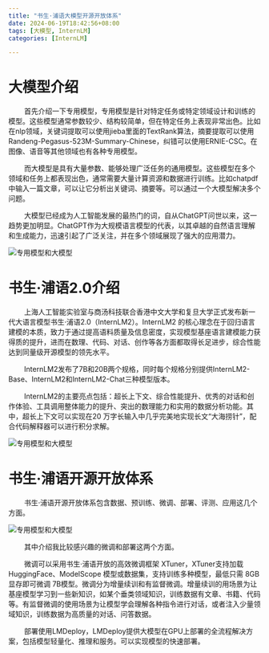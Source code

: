 ```yaml
---
title: "书生·浦语大模型开源开放体系"
date: 2024-06-19T18:42:56+08:00
tags: [大模型, InternLM]
categories: [InternLM]

---
```


# 大模型介绍

        首先介绍一下专用模型，专用模型是针对特定任务或特定领域设计和训练的模型。这些模型通常参数较少、结构较简单，但在特定任务上表现非常出色。比如在nlp领域，关键词提取可以使用jieba里面的TextRank算法，摘要提取可以使用Randeng-Pegasus-523M-Summary-Chinese，纠错可以使用ERNIE-CSC。在图像、语音等其他领域也有各种专用模型。

        而大模型是具有大量参数、能够处理广泛任务的通用模型。这些模型在多个领域和任务上都表现出色，通常需要大量计算资源和数据进行训练。比如chatpdf中输入一篇文章，可以让它分析出关键词、摘要等。可以通过一个大模型解决多个问题。

        大模型已经成为人工智能发展的最热门的词，自从ChatGPT问世以来，这一趋势更加明显。ChatGPT作为大规模语言模型的代表，以其卓越的自然语言理解和生成能力，迅速引起了广泛关注，并在多个领域展现了强大的应用潜力。

![专用模型和大模型](/imgs/IntrnLM1-1-通用模型.png "专用模型和大模型")

# 书生·浦语2.0介绍

        上海人工智能实验室与商汤科技联合香港中文大学和复旦大学正式发布新一代大语言模型书⽣·浦语2.0（InternLM2）。InternLM2 的核心理念在于回归语言建模的本质，致力于通过提高语料质量及信息密度，实现模型基座语言建模能力获得质的提升，进而在数理、代码、对话、创作等各方面都取得长足进步，综合性能达到同量级开源模型的领先水平。

        InternLM2发布了7B和20B两个规格，同时每个规格分别提供InternLM2-Base、InternLM2和InternLM2-Chat三种模型版本。

        InternLM2的主要亮点包括：超长上下文、综合性能提升、优秀的对话和创作体验、工具调用整体能力的提升、突出的数理能力和实用的数据分析功能。其中，超长上下文可以实现在20 万字长输入中几乎完美地实现长文“大海捞针”，配合代码解释器可以进行积分求解。

![专用模型和大模型](/imgs/IntrnLM1-1-亮点介绍.png "亮点介绍")

# 书生·浦语开源开放体系

        书生·浦语开源开放体系包含数据、预训练、微调、部署、评测、应用这几个方面。

![专用模型和大模型](/imgs/IntrnLM1-1-开源体系.png "开放体系")

        其中介绍我比较感兴趣的微调和部署这两个方面。

        微调可以采用书生·浦语开放的高效微调框架 XTuner，XTuner支持加载HuggingFace、ModelScope 模型或数据集，支持训练多种模型，最低只需 8GB 显存即可微调 7B模型。微调分为增量续训和有监督微调。增量续训的用场景为让基座模型学习到一些新知识，如某个垂类领域知识，训练数据有文章、书籍、代码等。有监督微调的使用场景为让模型学会理解各种指令进行对话，或者注入少量领域知识，训练数据为高质量的对话、问答数据。

        部署使用LMDeploy，LMDeploy提供大模型在GPU上部署的全流程解决方案，包括模型轻量化、推理和服务。可以实现模型的快速部署。
        
